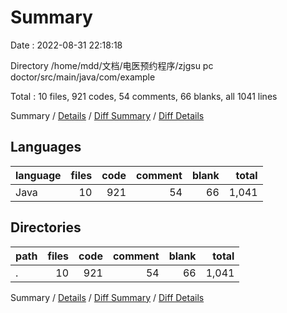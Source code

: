 # Summary

Date : 2022-08-31 22:18:18

Directory /home/mdd/文档/电医预约程序/zjgsu pc doctor/src/main/java/com/example

Total : 10 files,  921 codes, 54 comments, 66 blanks, all 1041 lines

Summary / [Details](details.md) / [Diff Summary](diff.md) / [Diff Details](diff-details.md)

## Languages
| language | files | code | comment | blank | total |
| :--- | ---: | ---: | ---: | ---: | ---: |
| Java | 10 | 921 | 54 | 66 | 1,041 |

## Directories
| path | files | code | comment | blank | total |
| :--- | ---: | ---: | ---: | ---: | ---: |
| . | 10 | 921 | 54 | 66 | 1,041 |

Summary / [Details](details.md) / [Diff Summary](diff.md) / [Diff Details](diff-details.md)